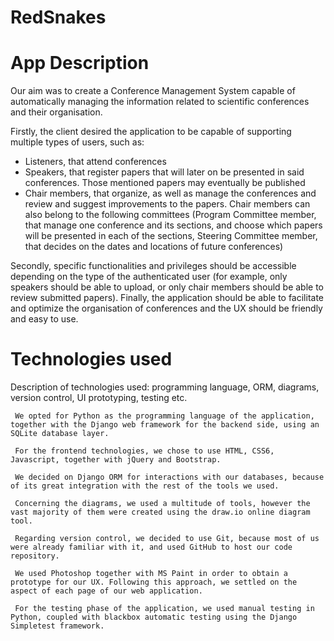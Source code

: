 # RedSnakes

  # App Description
  
  Our aim was to create a Conference Management System capable of automatically managing the information related to scientific conferences and their organisation. 
  
  Firstly, the client desired the application to be capable of supporting multiple types of users, such as: 
    <ul><li>Listeners, that attend conferences </li>
    <li>Speakers, that register papers that will later on be presented in said conferences. Those mentioned papers may eventually be published</li>
    <li>Chair members, that organize, as well as manage the conferences and review and suggest improvements to the papers. Chair members can also belong to the following committees (Program Committee member, that manage one conference and its sections, and choose which papers will be presented in each of the sections, Steering Committee member, that decides on the dates and locations of future conferences) </li>
  </ul>

  Secondly, specific functionalities and privileges should be accessible depending on the type of the authenticated user (for example, only speakers should be able to upload, or only chair members should be able to review submitted papers).
  Finally, the application should be able to facilitate and optimize the organisation of conferences and the UX should be friendly and easy to use.
  
  
  # Technologies used
  Description of technologies used: programming language, ORM, diagrams, version control, UI prototyping, testing etc.
  
     We opted for Python as the programming language of the application, together with the Django web framework for the backend side, using an SQLite database layer. 

     For the frontend technologies, we chose to use HTML, CSS6, Javascript, together with jQuery and Bootstrap. 

     We decided on Django ORM for interactions with our databases, because of its great integration with the rest of the tools we used.

     Concerning the diagrams, we used a multitude of tools, however the vast majority of them were created using the draw.io online diagram tool.

     Regarding version control, we decided to use Git, because most of us were already familiar with it, and used GitHub to host our code repository.

     We used Photoshop together with MS Paint in order to obtain a prototype for our UX. Following this approach, we settled on the aspect of each page of our web application.

     For the testing phase of the application, we used manual testing in Python, coupled with blackbox automatic testing using the Django Simpletest framework.
